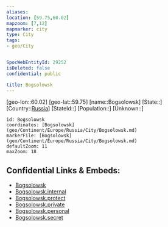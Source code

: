 ```yaml
---
aliases: 
location: [59.75,60.02]
mapzoom: [7,12] 
mapmarker: city 
type: City
tags:
- geo/City


SpocWebEntityId: 29252
isDeleted: false
confidential: public

title: Bogsolowsk
---
```

[geo-lon::60.02]
[geo-lat::59.75]
[name::Bogsolowsk]
[State::]
[Country::[Russia](geo/Continent/Europe/Russia.md)]
[StateId::]
[Population::]
[Unknown::]


```leaflet
id: Bogsolowsk
coordinates: [Bogsolowsk](geo/Continent/Europe/Russia/City/Bogsolowsk.md)
markerFile: [Bogsolowsk](geo/Continent/Europe/Russia/City/Bogsolowsk.md)
defaultZoom: 11 
maxZoom: 18
```


## Confidential Links & Embeds: 
- [Bogsolowsk](../../../../../../_public/geo/Continent/Europe/Russia/City/Bogsolowsk.md) 
- [Bogsolowsk.internal](../../../../../../_internal/geo/Continent/Europe/Russia/City/Bogsolowsk.internal.md) 
- [Bogsolowsk.protect](../../../../../../_protect/geo/Continent/Europe/Russia/City/Bogsolowsk.protect.md) 
- [Bogsolowsk.private](../../../../../../_private/geo/Continent/Europe/Russia/City/Bogsolowsk.private.md) 
- [Bogsolowsk.personal](../../../../../../_personal/geo/Continent/Europe/Russia/City/Bogsolowsk.personal.md) 
- [Bogsolowsk.secret](../../../../../../_secret/geo/Continent/Europe/Russia/City/Bogsolowsk.secret.md) 
